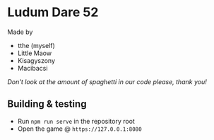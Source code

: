 # Ludum Dare 52

Made by

* tthe (myself)
* Little Maow
* Kisagyszony
* Macibacsi

_Don't look at the amount of spaghetti in our code please, thank you!_

## Building & testing

* Run `npm run serve` in the repository root
* Open the game @ `https://127.0.0.1:8080`
